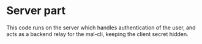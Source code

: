 # Server part

This code runs on the server which handles authentication of the user, and acts as a backend relay for the mal-cli, keeping the client secret hidden.
